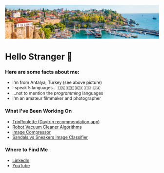 ![Antalya](/images/antalya.jpeg)

# Hello Stranger 👋
### Here are some facts about me:
* I'm from Antalya, Turkey (see above picture)
* I speak 5 languages... :us: :de: :ru: 🇹🇷 🇸🇦
* ...not to mention the _programming_ languages
* I'm an amateur filmmaker and photographer

### What I've Been Working On
* [TripRoulette (Daytrip recommendation app)](https://github.com/dogacancolak/Trip-Roulette)
* [Robot Vacuum Cleaner Algorithms](https://github.com/dogacancolak/Robot-Vacuum-Cleaner)
* [Image Compressor](https://github.com/dogacancolak/Image-Compressor)
* [Sandals vs Sneakers Image Classifier](https://github.com/dogacancolak/Classifying-Images)

### Where to Find Me
* [LinkedIn](https://www.linkedin.com/in/dogacancolak/)
* [YouTube](https://www.youtube.com/user/esofmanitersgiyen07/featured?view_as=subscriber)
